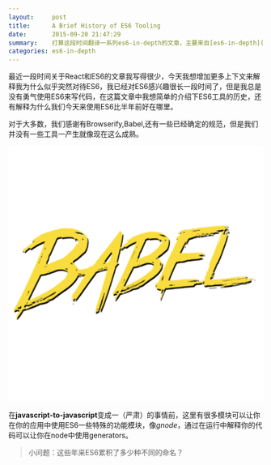 ```yaml
---
layout:     post
title:      A Brief History of ES6 Tooling
date:       2015-09-20 21:47:29
summary:    打算这段时间翻译一系列es6-in-depth的文章，主要来自[es6-in-depth](http://ponyfoo.com/articles/tagged/es6-in-depth),用于自己学习总结。开始》》最近一段时间关于React和ES6的文章我写得很少，今天我想增加更多上下文来解释我为什么似乎突然对待ES6，我已经对ES6感兴趣很长一段时间了，但是我总是没有勇气使用ES6来写代码，在这篇文章中我想简单的介绍下ES6工具的历史，还有解释为什么我们今天来使用ES6比半年前好在哪里。
categories: es6-in-depth
---
```


最近一段时间关于React和ES6的文章我写得很少，今天我想增加更多上下文来解释我为什么似乎突然对待ES6，我已经对ES6感兴趣很长一段时间了，但是我总是没有勇气使用ES6来写代码，在这篇文章中我想简单的介绍下ES6工具的历史，还有解释为什么我们今天来使用ES6比半年前好在哪里。

对于大多数，我们感谢有Browserify,Babel,还有一些已经确定的规范，但是我们并没有一些工具一产生就像现在这么成熟。

![babel](./images/babel.png)

在**javascript-to-javascript**变成一（严肃）的事情前，这里有很多模块可以让你在你的应用中使用ES6一些特殊的功能模块，像*gnode*，通过在运行中解释你的代码可以让你在node中使用generators。

> 小问题：这些年来ES6累积了多少种不同的命名？




